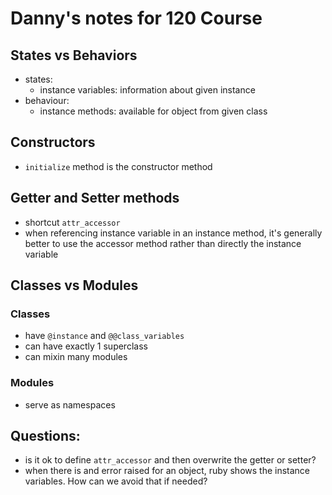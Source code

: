 # Danny's notes for 120 Course

## States vs Behaviors
- states:
  - instance variables: information about given instance
- behaviour:
  - instance methods: available for object from given class

## Constructors
- `initialize` method is the constructor method

## Getter and Setter methods
- shortcut `attr_accessor`
- when referencing instance variable in an instance method, it's generally
  better to use the accessor method rather than directly the instance variable

## Classes vs Modules
### Classes
- have `@instance` and `@@class_variables`
- can have exactly 1 superclass
- can mixin many modules

### Modules
- serve as namespaces


## Questions:
- is it ok to define `attr_accessor` and then overwrite the getter or setter?
- when there is and error raised for an object, ruby shows the instance
  variables. How can we avoid that if needed?